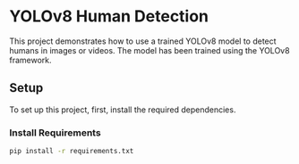 # YOLOv8 Human Detection

This project demonstrates how to use a trained YOLOv8 model to detect humans in images or videos. The model has been trained using the YOLOv8 framework.

## Setup

To set up this project, first, install the required dependencies.

### Install Requirements

```bash
pip install -r requirements.txt
